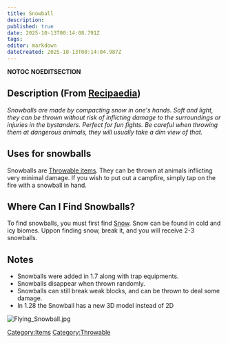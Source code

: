 ```yaml
---
title: Snowball
description: 
published: true
date: 2025-10-13T00:14:08.791Z
tags: 
editor: markdown
dateCreated: 2025-10-13T00:14:04.987Z
---
```


__NOTOC__ __NOEDITSECTION__

## Description (From [Recipaedia](Recipaedia "wikilink"))

*Snowballs are made by compacting snow in one's hands. Soft and light,
they can be thrown without risk of inflicting damage to the surroundings
or injuries in the bystanders. Perfect for fun fights. Be careful when
throwing them at dangerous animals, they will usually take a dim view of
that.*

## Uses for snowballs

Snowballs are [Throwable items](Throwable_items "wikilink"). They can be
thrown at animals inflicting very minimal damage. If you wish to put out
a campfire, simply tap on the fire with a snowball in hand.

## Where Can I Find Snowballs?

To find snowballs, you must first find [Snow](Snow "wikilink"). Snow can
be found in cold and icy biomes. Uppon finding snow, break it, and you
will receive 2-3 snowballs.

## Notes

  - Snowballs were added in 1.7 along with trap equipments.
  - Snowballs disappear when thrown randomly.
  - Snowballs can still break weak blocks, and can be thrown to deal
    some damage.
  - In 1.28 the Snowball has a new 3D model instead of 2D

![Flying_Snowball.jpg](Flying_Snowball.jpg "Flying_Snowball.jpg")

[Category:Items](Category:Items "wikilink")
[Category:Throwable](Category:Throwable "wikilink")